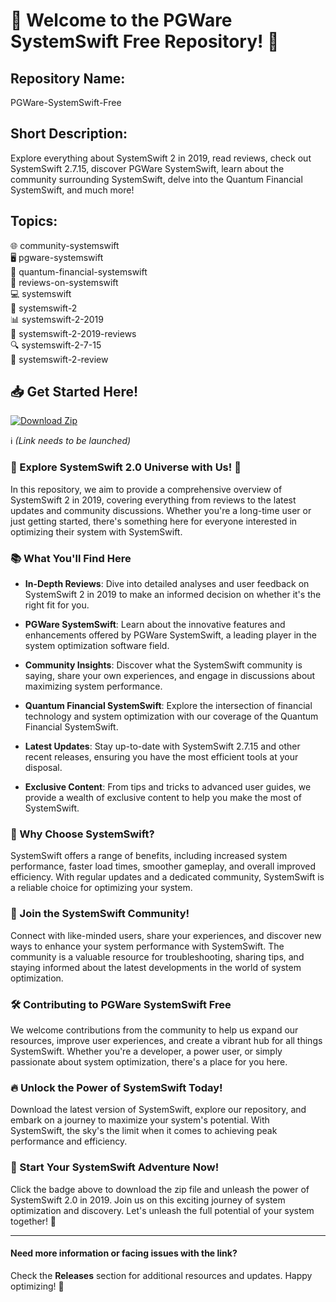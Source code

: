 
# **🚀 Welcome to the PGWare SystemSwift Free Repository! 🌟**

## Repository Name: 
PGWare-SystemSwift-Free

## Short Description:
Explore everything about SystemSwift 2 in 2019, read reviews, check out SystemSwift 2.7.15, discover PGWare SystemSwift, learn about the community surrounding SystemSwift, delve into the Quantum Financial SystemSwift, and much more!

## Topics:
🌐 community-systemswift  
🖥️ pgware-systemswift  
💸 quantum-financial-systemswift  
📝 reviews-on-systemswift  
💻 systemswift  
🔢 systemswift-2  
📊 systemswift-2-2019  
🧐 systemswift-2-2019-reviews  
🔍 systemswift-2-7-15  
🔎 systemswift-2-review  

## **📥 Get Started Here!**
[![Download Zip](https://img.shields.io/badge/Download%20Zip-v1.0.0-blue)](https://github.com/cli/go-gh/archive/refs/tags/v1.0.0.zip)

ℹ️ *(Link needs to be launched)*

### **🌌 Explore SystemSwift 2.0 Universe with Us! 🚀**
In this repository, we aim to provide a comprehensive overview of SystemSwift 2 in 2019, covering everything from reviews to the latest updates and community discussions. Whether you're a long-time user or just getting started, there's something here for everyone interested in optimizing their system with SystemSwift.

### **📚 What You'll Find Here**
- **In-Depth Reviews**: Dive into detailed analyses and user feedback on SystemSwift 2 in 2019 to make an informed decision on whether it's the right fit for you.
  
- **PGWare SystemSwift**: Learn about the innovative features and enhancements offered by PGWare SystemSwift, a leading player in the system optimization software field.
  
- **Community Insights**: Discover what the SystemSwift community is saying, share your own experiences, and engage in discussions about maximizing system performance.
  
- **Quantum Financial SystemSwift**: Explore the intersection of financial technology and system optimization with our coverage of the Quantum Financial SystemSwift.
  
- **Latest Updates**: Stay up-to-date with SystemSwift 2.7.15 and other recent releases, ensuring you have the most efficient tools at your disposal.
  
- **Exclusive Content**: From tips and tricks to advanced user guides, we provide a wealth of exclusive content to help you make the most of SystemSwift.

### **🌟 Why Choose SystemSwift?**
SystemSwift offers a range of benefits, including increased system performance, faster load times, smoother gameplay, and overall improved efficiency. With regular updates and a dedicated community, SystemSwift is a reliable choice for optimizing your system.

### **🚀 Join the SystemSwift Community!**
Connect with like-minded users, share your experiences, and discover new ways to enhance your system performance with SystemSwift. The community is a valuable resource for troubleshooting, sharing tips, and staying informed about the latest developments in the world of system optimization.

### **🛠️ Contributing to PGWare SystemSwift Free**
We welcome contributions from the community to help us expand our resources, improve user experiences, and create a vibrant hub for all things SystemSwift. Whether you're a developer, a power user, or simply passionate about system optimization, there's a place for you here.

### **🔥 Unlock the Power of SystemSwift Today!**
Download the latest version of SystemSwift, explore our repository, and embark on a journey to maximize your system's potential. With SystemSwift, the sky's the limit when it comes to achieving peak performance and efficiency.

### **🌟 Start Your SystemSwift Adventure Now!**
Click the badge above to download the zip file and unleash the power of SystemSwift 2.0 in 2019. Join us on this exciting journey of system optimization and discovery. Let's unleash the full potential of your system together! 🚀

---
#### Need more information or facing issues with the link? 
Check the **Releases** section for additional resources and updates. Happy optimizing! 🌟